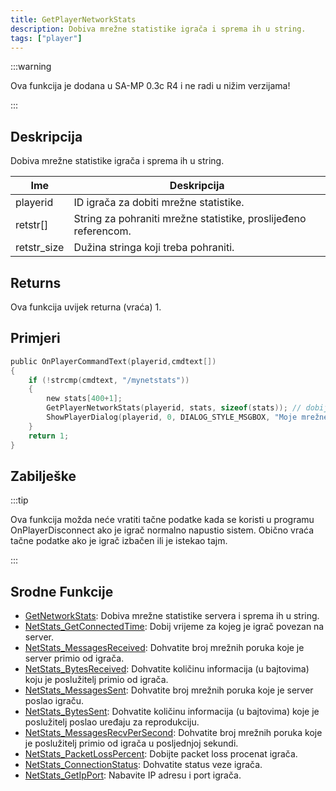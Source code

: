 ```yaml
---
title: GetPlayerNetworkStats
description: Dobiva mrežne statistike igrača i sprema ih u string.
tags: ["player"]
---
```


:::warning

Ova funkcija je dodana u SA-MP 0.3c R4 i ne radi u nižim verzijama!

:::

## Deskripcija

Dobiva mrežne statistike igrača i sprema ih u string.

| Ime         | Deskripcija                                                     |
| ----------- | --------------------------------------------------------------- |
| playerid    | ID igrača za dobiti mrežne statistike.                          |
| retstr[]    | String za pohraniti mrežne statistike, proslijeđeno referencom. |
| retstr_size | Dužina stringa koji treba pohraniti.                            |

## Returns

Ova funkcija uvijek returna (vraća) 1.

## Primjeri

```c
public OnPlayerCommandText(playerid,cmdtext[])
{
    if (!strcmp(cmdtext, "/mynetstats"))
    {
        new stats[400+1];
        GetPlayerNetworkStats(playerid, stats, sizeof(stats)); // dobijte svoje sopstvene mržne statistike
        ShowPlayerDialog(playerid, 0, DIALOG_STYLE_MSGBOX, "Moje mrežne statistike", stats, "Okay", "");
    }
    return 1;
}
```

## Zabilješke

:::tip

Ova funkcija možda neće vratiti tačne podatke kada se koristi u programu OnPlayerDisconnect ako je igrač normalno napustio sistem. Obično vraća tačne podatke ako je igrač izbačen ili je istekao tajm.

:::

## Srodne Funkcije

- [GetNetworkStats](GetNetworkStats): Dobiva mrežne statistike servera i sprema ih u string.
- [NetStats_GetConnectedTime](NetStats_GetConnectedTime): Dobij vrijeme za kojeg je igrač povezan na server.
- [NetStats_MessagesReceived](NetStats_MessagesReceived): Dohvatite broj mrežnih poruka koje je server primio od igrača.
- [NetStats_BytesReceived](NetStats_BytesReceived): Dohvatite količinu informacija (u bajtovima) koju je poslužitelj primio od igrača.
- [NetStats_MessagesSent](NetStats_MessagesSent): Dohvatite broj mrežnih poruka koje je server poslao igraču.
- [NetStats_BytesSent](NetStats_BytesSent): Dohvatite količinu informacija (u bajtovima) koje je poslužitelj poslao uređaju za reprodukciju.
- [NetStats_MessagesRecvPerSecond](NetStats_MessagesRecvPerSecond): Dohvatite broj mrežnih poruka koje je poslužitelj primio od igrača u posljednjoj sekundi.
- [NetStats_PacketLossPercent](NetStats_PacketLossPercent): Dobijte packet loss procenat igrača.
- [NetStats_ConnectionStatus](NetStats_ConnectionStatus): Dohvatite status veze igrača.
- [NetStats_GetIpPort](NetStats_GetIpPort): Nabavite IP adresu i port igrača.
